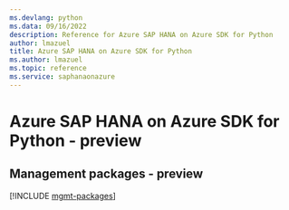 ```yaml
---
ms.devlang: python
ms.data: 09/16/2022
description: Reference for Azure SAP HANA on Azure SDK for Python
author: lmazuel
title: Azure SAP HANA on Azure SDK for Python
ms.author: lmazuel
ms.topic: reference
ms.service: saphanaonazure
---
```

# Azure SAP HANA on Azure SDK for Python - preview

## Management packages - preview
[!INCLUDE [mgmt-packages](sap-hana-on-azure-mgmt-index.md)]
